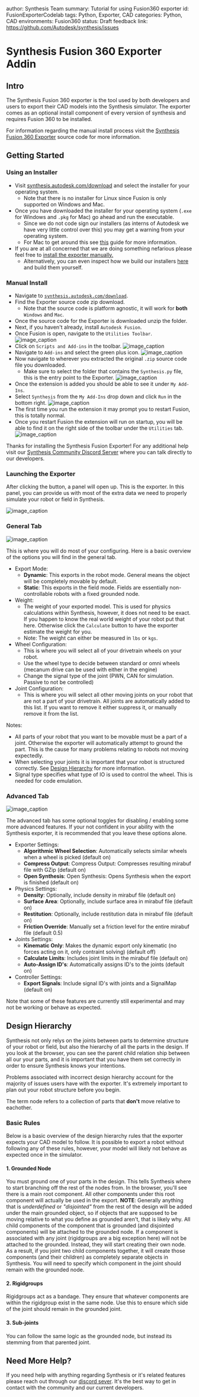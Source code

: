 author: Synthesis Team
summary: Tutorial for using Fusion360 exporter
id: FusionExporterCodelab
tags: Python, Exporter, CAD
categories: Python, CAD
environments: Fusion360
status: Draft
feedback link: https://github.com/Autodesk/synthesis/issues

# Synthesis Fusion 360 Exporter Addin

## Intro

The Synthesis Fusion 360 exporter is the tool used by both developers and users to export their CAD models into the Synthesis simulator. The exporter comes as an optional install component of every version of synthesis and requires Fusion 360 to be installed.

For information regarding the manual install process visit the [Synthesis Fusion 360 Exporter](https://github.com/Autodesk/synthesis/tree/prod/exporter) source code for more information.

## Getting Started

### Using an Installer

- Visit [synthesis.autodesk.com/download](https://synthesis.autodesk.com/download.html) and select the installer for your operating system.
  - Note that there is no installer for Linux since Fusion is only supported on Windows and Mac.
- Once you have downloaded the installer for your operating system (`.exe` for Windows and `.pkg` for Mac) go ahead and run the executable.
  - Since we do not code sign our installers (as interns of Autodesk we have very little control over this) you may get a warning from your operating system.
  - For Mac to get around this see [this](https://support.apple.com/en-tm/guide/mac-help/mh40616/mac) guide for more information.
- If you are at all concerned that we are doing something nefarious please feel free to [install the exporter manually.](#manual-install)
  - Alternatively, you can even inspect how we build our installers [here](./exporter/) and build them yourself.

### <a name="manual-install"></a> Manual Install

- Navigate to [`synthesis.autodesk.com/download`](https://synthesis.autodesk.com/download.html).
- Find the Exporter source code zip download.
  - Note that the source code is platform agnostic, it will work for **both** `Windows` and `Mac`.
- Once the source code for the Exporter is downloaded unzip the folder.
- Next, if you haven't already, install `Autodesk Fusion`.
- Once Fusion is open, navigate to the `Utilities Toolbar`.
![image_caption](img/fusion/fusion-empty.png)
- Click on `Scripts and Add-ins` in the toolbar.
![image_caption](img/fusion/fusion-addins-highlight.png)
- Navigate to `Add-ins` and select the green plus icon.
![image_caption](img/fusion/fusion-addins-panel.png)
- Now navigate to wherever you extracted the original `.zip` source code file you downloaded.
  - Make sure to select the folder that contains the `Synthesis.py` file, this is the entry point to the Exporter.
![image_caption](img/fusion/fusion-add-addin.png)
- Once the extension is added you should be able to see it under `My Add-Ins`.
- Select `Synthesis` from the `My Add-Ins` drop down and click `Run` in the bottom right.
![image_caption](img/fusion/fusion-addin-synthesis.png)
- The first time you run the extension it may prompt you to restart Fusion, this is totally normal.
- Once you restart Fusion the extension will run on startup, you will be able to find it on the right side of the toolbar
under the `Utilities` tab.
![image_caption](img/fusion/fusion-utilities-with-synthesis.png)

Thanks for installing the Synthesis Fusion Exporter! For any additional help visit our [Synthesis Community Discord Server](https://www.discord.gg/hHcF9AVgZA) where you can talk directly to our developers.

### Launching the Exporter

After clicking the button, a panel will open up. This is the exporter. In this panel, you can provide us with most of the extra data we need to properly simulate your robot or field in Synthesis.

![image_caption](img/fusion/exporter-panel.png)

### General Tab

![image_caption](img/fusion/exporter-general.png)

This is where you will do most of your configuring. Here is a basic overview of the options you will find in the general tab.

- Export Mode:
  - **Dynamic**: This exports in the robot mode. General means the object will be completely movable by default.
  - **Static**: This exports in the field mode. Fields are essentially non-controllable robots with a fixed grounded node.
- Weight:
  - The weight of your exported model. This is used for physics calculations within Synthesis, however, it does not need to be exact. If you happen to know the real world weight of your robot put that here. Otherwise click the `Calculate` button to have the exporter estimate the weight for you.
  - Note: The weight can either be measured in `lbs` or `kgs`.
- Wheel Configuration:
  - This is where you will select all of your drivetrain wheels on your robot.
  - Use the wheel type to decide between standard or omni wheels (mecanum drive can be used with either in the engine)
  - Change the signal type of the joint (PWN, CAN for simulation. Passive to not be controlled)
- Joint Configuration:
  - This is where you will select all other moving joints on your robot that are not a part of your drivetrain. All joints are automatically added to this list. If you want to remove it either suppress it, or manually remove it from the list.

Notes:

- All parts of your robot that you want to be movable must be a part of a joint. Otherwise the exporter will automatically attempt to ground the part. This is the cause for many problems relating to robots not moving expectedly.
- When selecting your joints it is important that your robot is structured correctly. See [Design Hierarchy](#design-hierarchy) for more information.
- Signal type specifies what type of IO is used to control the wheel. This is needed for code emulation.

### Advanced Tab

![image_caption](img/fusion/exporter-advanced.png)

The advanced tab has some optional toggles for disabling / enabling some more advanced features. If your not confident in your ability with the Synthesis exporter, it is recommended that you leave these options alone.

- Exporter Settings:
  - **Algorithmic Wheel Selection**: Automatically selects similar wheels when a wheel is picked (default on)
  - **Compress Output**: Compress Output: Compresses resulting mirabuf file with GZip (default on)
  - **Open Synthesis**: Open Synthesis: Opens Synthesis when the export is finished (default on)
- Physics Settings:
  - **Density**: Optionally, include density in mirabuf file (default on)
  - **Surface Area**: Optionally, include surface area in mirabuf file (default on)
  - **Restitution**: Optionally, include restitution data in mirabuf file (default on)
  - **Friction Override**: Manually set a friction level for the entire mirabuf file (default 0.5)
- Joints Settings:
  - **Kinematic Only**: Makes the dynamic export only kinematic (no forces acting on it, only contraint solving) (default off)
  - **Calculate Limits**: Includes joint limits in the mirabuf file (default on) 
  - **Auto-Assign ID's**: Automatically assigns ID's to the joints (default on)
- Controller Settings:
  - **Export Signals**: Include signal ID's with joints and a SignalMap (default on)

Note that some of these features are currently still experimental and may not be working or behave as expected.

## Design Hierarchy

Synthesis not only relys on the joints between parts to determine structure of your robot or field, but also the hierarchy of all the parts in the design. If you look at the browser, you can see the parent child relation ship between all our your parts, and it is important that you have them set correctly in order to ensure Synthesis knows your intentions.

Problems associated with incorrect design hierarchy account for the majority of issues users have with the exporter. It's extremely important to plan out your robot structure before you begin.

The term node refers to a collection of parts that **don't** move relative to eachother.

### Basic Rules

Below is a basic overview of the design hierarchy rules that the exporter expects your CAD model to follow. It is possible to export a robot without following any of these rules, however, your model will likely not behave as expected once in the simulator.

#### 1. Grounded Node

You must ground one of your parts in the design. This tells Synthesis where to start branching off the rest of the nodes from. In the browser, you'll see there is a main root component. All other components under this root component will actually be used in the export. **NOTE**: Generally anything that is *underdefined* or *"disjointed"* from the rest of the design will be added under the main grounded object, so if objects that are supposed to be moving relative to what you define as grounded aren't, that is likely why.
All child components of the component that is grounded (and disjointed components) will be attached to the grounded node. If a component is associated with any joint (rigidgroups are a big exception here) will not be attached to the grounded. Instead, they will start creating their own node. As a result, if you joint two child components together, it will create those components (and their children) as completely separate objects in Synthesis. You will need to specify which component in the joint should remain with the grounded node.

#### 2. Rigidgroups

Rigidgroups act as a bandage. They ensure that whatever components are within the rigidgroup exist in the same node. Use this to ensure which side of the joint should remain in the grounded joint.

#### 3. Sub-joints

You can follow the same logic as the grounded node, but instead its stemming from that parented joint.

## Need More Help?

If you need help with anything regarding Synthesis or it's related features please reach out through our
[discord sever](https://www.discord.gg/hHcF9AVgZA). It's the best way to get in contact with the community and our current developers.
